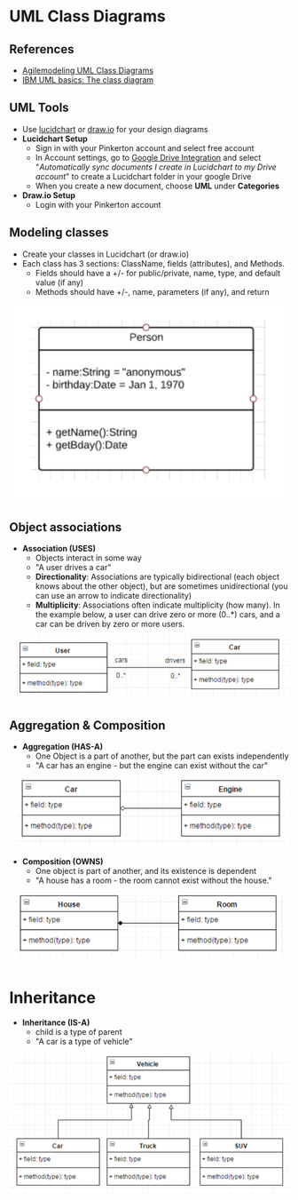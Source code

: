 
# UML Class Diagrams

## References

- [Agilemodeling UML Class Diagrams](http://www.agilemodeling.com/artifacts/classDiagram.htm)
- [IBM UML basics: The class diagram](http://www.ibm.com/developerworks/rational/library/content/RationalEdge/sep04/bell/)

## UML Tools

- Use [lucidchart](https://www.lucidchart.com/) or [draw.io](https://www.draw.io/) for your design diagrams
- **Lucidchart Setup**
    - Sign in with your Pinkerton account and select free account
    - In Account settings, go to [Google Drive Integration](https://www.lucidchart.com/users/googleDrive) and select "*Automatically sync documents I create in Lucidchart to my Drive account*" to create a Lucidchart folder in your google Drive
    - When you create a new document, choose **UML** under **Categories**
- **Draw.io Setup**
    - Login with your Pinkerton account

## Modeling classes

- Create your classes in Lucidchart (or draw.io)
- Each class has 3 sections: ClassName, fields (attributes), and Methods.
    - Fields should have a +/- for public/private, name, type, and default value (if any)
    - Methods should have +/-, name, parameters (if any), and return

![](graphics/uml-class.png)

## Object associations

- **Association (USES)**
    - Objects interact in some way
    - "A user drives a car"
    - **Directionality**: Associations are typically bidirectional (each object knows about the other object), but are sometimes unidirectional (you can use an arrow to indicate directionality)
    - **Multiplicity**: Associations often indicate multiplicity (how many).  In the example below, a user can drive zero or more (0..*) cars, and a car can be driven by zero or more users.

![](graphics/uml-association.png)

## Aggregation & Composition

- **Aggregation (HAS-A)**
    - One Object is a part of another, but the part can exists independently
    - "A car has an engine - but the engine can exist without the car"

![](graphics/uml-aggregation.png)

- **Composition (OWNS)**
    - One object is part of another, and its existence is dependent
    - "A house has a room - the room cannot exist without the house."

![](graphics/uml-composition.png)

# Inheritance

- **Inheritance (IS-A)**
    - child is a type of parent
    - "A car is a type of vehicle"

![](graphics/uml-inheritance.png)